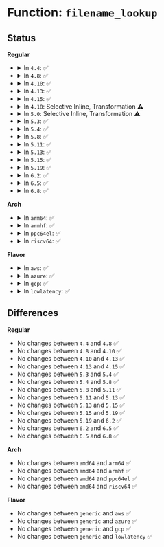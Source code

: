 # Function: <code>filename_lookup</code>

## Status
<b>Regular</b>
<ul>
<li>
<details>
<summary>In <code>4.4</code>: ✅</summary>

```c
int filename_lookup(int dfd, struct filename *name, unsigned int flags, struct path *path, struct path *root);
```

**Collision:** Unique Static

**Inline:** No

**Transformation:** False

**Instances:**

```
In fs/namei.c (ffffffff8121c1e0)
Location: fs/namei.c:2153
Inline: False
Direct callers:
  - fs/namei.c:kern_path
  - fs/namei.c:vfs_path_lookup
  - fs/namei.c:user_path_at_empty
```
**Symbols:**

```
ffffffff8121c1e0-ffffffff8121c360: filename_lookup (STB_LOCAL)
```
</details>
</li>
<li>
<details>
<summary>In <code>4.8</code>: ✅</summary>

```c
int filename_lookup(int dfd, struct filename *name, unsigned int flags, struct path *path, struct path *root);
```

**Collision:** Unique Static

**Inline:** No

**Transformation:** False

**Instances:**

```
In fs/namei.c (ffffffff81243660)
Location: fs/namei.c:2290
Inline: False
Direct callers:
  - fs/namei.c:user_path_at_empty
  - fs/namei.c:vfs_path_lookup
  - fs/namei.c:kern_path
```
**Symbols:**

```
ffffffff81243660-ffffffff812437e0: filename_lookup (STB_LOCAL)
```
</details>
</li>
<li>
<details>
<summary>In <code>4.10</code>: ✅</summary>

```c
int filename_lookup(int dfd, struct filename *name, unsigned int flags, struct path *path, struct path *root);
```

**Collision:** Unique Static

**Inline:** No

**Transformation:** False

**Instances:**

```
In fs/namei.c (ffffffff812565e0)
Location: fs/namei.c:2279
Inline: False
Direct callers:
  - fs/namei.c:user_path_at_empty
  - fs/namei.c:vfs_path_lookup
  - fs/namei.c:kern_path
```
**Symbols:**

```
ffffffff812565e0-ffffffff81256760: filename_lookup (STB_LOCAL)
```
</details>
</li>
<li>
<details>
<summary>In <code>4.13</code>: ✅</summary>

```c
int filename_lookup(int dfd, struct filename *name, unsigned int flags, struct path *path, struct path *root);
```

**Collision:** Unique Static

**Inline:** No

**Transformation:** False

**Instances:**

```
In fs/namei.c (ffffffff81262770)
Location: fs/namei.c:2324
Inline: False
Direct callers:
  - fs/namei.c:user_path_at_empty
  - fs/namei.c:vfs_path_lookup
  - fs/namei.c:kern_path
```
**Symbols:**

```
ffffffff81262770-ffffffff812628f5: filename_lookup (STB_LOCAL)
```
</details>
</li>
<li>
<details>
<summary>In <code>4.15</code>: ✅</summary>

```c
int filename_lookup(int dfd, struct filename *name, unsigned int flags, struct path *path, struct path *root);
```

**Collision:** Unique Static

**Inline:** No

**Transformation:** False

**Instances:**

```
In fs/namei.c (ffffffff81284fc0)
Location: fs/namei.c:2322
Inline: False
Direct callers:
  - fs/namei.c:user_path_at_empty
  - fs/namei.c:vfs_path_lookup
  - fs/namei.c:kern_path
```
**Symbols:**

```
ffffffff81284fc0-ffffffff81285145: filename_lookup (STB_LOCAL)
```
</details>
</li>
<li>
<details>
<summary>In <code>4.18</code>: Selective Inline, Transformation ⚠️</summary>

**Collision:** Unique Static

**Inline:** Selective

**Transformation:** True

**Instances:**

```
In fs/namei.c (ffffffff812ac343)
Location: fs/namei.c:2309
Inline: True
Inline callers:
  - fs/namei.c:user_path_at_empty
  - fs/namei.c:vfs_path_lookup
  - fs/namei.c:kern_path
Direct callers:
  - fs/namei.c:user_path_at_empty
  - fs/namei.c:vfs_path_lookup
  - fs/namei.c:kern_path
```
**Symbols:**

```
ffffffff812ac100-ffffffff812ac268: filename_lookup.part.59 (STB_LOCAL)
```
</details>
</li>
<li>
<details>
<summary>In <code>5.0</code>: Selective Inline, Transformation ⚠️</summary>

**Collision:** Unique Static

**Inline:** Selective

**Transformation:** True

**Instances:**

```
In fs/namei.c (ffffffff812c1443)
Location: fs/namei.c:2336
Inline: True
Inline callers:
  - fs/namei.c:user_path_at_empty
  - fs/namei.c:vfs_path_lookup
  - fs/namei.c:kern_path
Direct callers:
  - fs/namei.c:user_path_at_empty
  - fs/namei.c:vfs_path_lookup
  - fs/namei.c:kern_path
```
**Symbols:**

```
ffffffff812c1200-ffffffff812c1368: filename_lookup.part.60 (STB_LOCAL)
```
</details>
</li>
<li>
<details>
<summary>In <code>5.3</code>: ✅</summary>

```c
int filename_lookup(int dfd, struct filename *name, unsigned int flags, struct path *path, struct path *root);
```

**Collision:** Unique Global

**Inline:** No

**Transformation:** False

**Instances:**

```
In fs/namei.c (ffffffff812de450)
Location: fs/namei.c:2334
Inline: False
Direct callers:
  - fs/namei.c:user_path_at_empty
  - fs/namei.c:vfs_path_lookup
  - fs/namei.c:kern_path
  - fs/fs_parser.c:fs_lookup_param
```
**Symbols:**

```
ffffffff812de450-ffffffff812de5c5: filename_lookup (STB_GLOBAL)
```
</details>
</li>
<li>
<details>
<summary>In <code>5.4</code>: ✅</summary>

```c
int filename_lookup(int dfd, struct filename *name, unsigned int flags, struct path *path, struct path *root);
```

**Collision:** Unique Global

**Inline:** No

**Transformation:** False

**Instances:**

```
In fs/namei.c (ffffffff812eff70)
Location: fs/namei.c:2327
Inline: False
Direct callers:
  - fs/namei.c:user_path_at_empty
  - fs/namei.c:vfs_path_lookup
  - fs/namei.c:kern_path
  - fs/fs_parser.c:fs_lookup_param
```
**Symbols:**

```
ffffffff812eff70-ffffffff812f00df: filename_lookup (STB_GLOBAL)
```
</details>
</li>
<li>
<details>
<summary>In <code>5.8</code>: ✅</summary>

```c
int filename_lookup(int dfd, struct filename *name, unsigned int flags, struct path *path, struct path *root);
```

**Collision:** Unique Global

**Inline:** No

**Transformation:** False

**Instances:**

```
In fs/namei.c (ffffffff81328290)
Location: fs/namei.c:2354
Inline: False
Direct callers:
  - fs/namei.c:do_linkat
  - fs/namei.c:vfs_path_lookup
  - fs/namei.c:kern_path
  - fs/fs_parser.c:fs_lookup_param
```
**Symbols:**

```
ffffffff81328290-ffffffff8132843a: filename_lookup (STB_GLOBAL)
```
</details>
</li>
<li>
<details>
<summary>In <code>5.11</code>: ✅</summary>

```c
int filename_lookup(int dfd, struct filename *name, unsigned int flags, struct path *path, struct path *root);
```

**Collision:** Unique Global

**Inline:** No

**Transformation:** False

**Instances:**

```
In fs/namei.c (ffffffff81333450)
Location: fs/namei.c:2352
Inline: False
Direct callers:
  - fs/namei.c:do_linkat
  - fs/namei.c:vfs_path_lookup
  - fs/namei.c:kern_path
  - fs/fs_parser.c:fs_lookup_param
```
**Symbols:**

```
ffffffff81333450-ffffffff813335fa: filename_lookup (STB_GLOBAL)
```
</details>
</li>
<li>
<details>
<summary>In <code>5.13</code>: ✅</summary>

```c
int filename_lookup(int dfd, struct filename *name, unsigned int flags, struct path *path, struct path *root);
```

**Collision:** Unique Global

**Inline:** No

**Transformation:** False

**Instances:**

```
In fs/namei.c (ffffffff81339500)
Location: fs/namei.c:2442
Inline: False
Direct callers:
  - fs/namei.c:do_linkat
  - fs/namei.c:vfs_path_lookup
  - fs/namei.c:kern_path
  - fs/fs_parser.c:fs_lookup_param
```
**Symbols:**

```
ffffffff81339500-ffffffff813396bc: filename_lookup (STB_GLOBAL)
```
</details>
</li>
<li>
<details>
<summary>In <code>5.15</code>: ✅</summary>

```c
int filename_lookup(int dfd, struct filename *name, unsigned int flags, struct path *path, struct path *root);
```

**Collision:** Unique Global

**Inline:** No

**Transformation:** False

**Instances:**

```
In fs/namei.c (ffffffff81386b60)
Location: fs/namei.c:2470
Inline: False
Direct callers:
  - fs/namei.c:do_linkat
  - fs/namei.c:user_path_at_empty
  - fs/namei.c:vfs_path_lookup
  - fs/namei.c:kern_path
  - fs/fs_parser.c:fs_lookup_param
```
**Symbols:**

```
ffffffff81386b60-ffffffff81386d29: filename_lookup (STB_GLOBAL)
```
</details>
</li>
<li>
<details>
<summary>In <code>5.19</code>: ✅</summary>

```c
int filename_lookup(int dfd, struct filename *name, unsigned int flags, struct path *path, struct path *root);
```

**Collision:** Unique Global

**Inline:** No

**Transformation:** False

**Instances:**

```
In fs/namei.c (ffffffff81407880)
Location: fs/namei.c:2516
Inline: False
Direct callers:
  - fs/stat.c:vfs_statx
  - fs/namei.c:do_linkat
  - fs/namei.c:user_path_at_empty
  - fs/namei.c:vfs_path_lookup
  - fs/namei.c:kern_path
  - fs/fs_parser.c:fs_lookup_param
  - io_uring/io_uring.c:io_setxattr
  - io_uring/io_uring.c:io_getxattr
```
**Symbols:**

```
ffffffff81407880-ffffffff81407a76: filename_lookup (STB_GLOBAL)
```
</details>
</li>
<li>
<details>
<summary>In <code>6.2</code>: ✅</summary>

```c
int filename_lookup(int dfd, struct filename *name, unsigned int flags, struct path *path, struct path *root);
```

**Collision:** Unique Global

**Inline:** No

**Transformation:** False

**Instances:**

```
In fs/namei.c (ffffffff81491cf0)
Location: fs/namei.c:2495
Inline: False
Direct callers:
  - fs/stat.c:vfs_statx
  - fs/namei.c:do_linkat
  - fs/namei.c:user_path_at_empty
  - fs/namei.c:vfs_path_lookup
  - fs/namei.c:kern_path
  - fs/fs_parser.c:fs_lookup_param
  - io_uring/xattr.c:io_setxattr
  - io_uring/xattr.c:io_getxattr
```
**Symbols:**

```
ffffffff81491cf0-ffffffff81491ee6: filename_lookup (STB_GLOBAL)
```
</details>
</li>
<li>
<details>
<summary>In <code>6.5</code>: ✅</summary>

```c
int filename_lookup(int dfd, struct filename *name, unsigned int flags, struct path *path, struct path *root);
```

**Collision:** Unique Global

**Inline:** No

**Transformation:** False

**Instances:**

```
In fs/namei.c (ffffffff814c6d30)
Location: fs/namei.c:2500
Inline: False
Direct callers:
  - fs/stat.c:vfs_statx
  - fs/namei.c:do_linkat
  - fs/namei.c:user_path_at_empty
  - fs/namei.c:vfs_path_lookup
  - fs/namei.c:kern_path
  - fs/fs_parser.c:fs_lookup_param
  - io_uring/xattr.c:io_setxattr
  - io_uring/xattr.c:io_getxattr
```
**Symbols:**

```
ffffffff814c6d30-ffffffff814c6f26: filename_lookup (STB_GLOBAL)
```
</details>
</li>
<li>
<details>
<summary>In <code>6.8</code>: ✅</summary>

```c
int filename_lookup(int dfd, struct filename *name, unsigned int flags, struct path *path, struct path *root);
```

**Collision:** Unique Global

**Inline:** No

**Transformation:** False

**Instances:**

```
In fs/namei.c (ffffffff814f9680)
Location: fs/namei.c:2507
Inline: False
Direct callers:
  - fs/stat.c:vfs_statx
  - fs/namei.c:do_linkat
  - fs/namei.c:user_path_at_empty
  - fs/namei.c:vfs_path_lookup
  - fs/namei.c:kern_path
  - fs/fs_parser.c:fs_lookup_param
  - io_uring/xattr.c:io_setxattr
  - io_uring/xattr.c:io_getxattr
```
**Symbols:**

```
ffffffff814f9680-ffffffff814f9876: filename_lookup (STB_GLOBAL)
```
</details>
</li>
</ul>
<b>Arch</b>
<ul>
<li>
<details>
<summary>In <code>arm64</code>: ✅</summary>

```c
int filename_lookup(int dfd, struct filename *name, unsigned int flags, struct path *path, struct path *root);
```

**Collision:** Unique Global

**Inline:** No

**Transformation:** False

**Instances:**

```
In fs/namei.c (ffff800010399650)
Location: fs/namei.c:2327
Inline: False
Direct callers:
  - fs/namei.c:user_path_at_empty
  - fs/namei.c:vfs_path_lookup
  - fs/namei.c:kern_path
  - fs/fs_parser.c:fs_lookup_param
```
**Symbols:**

```
ffff800010399650-ffff8000103997b4: filename_lookup (STB_GLOBAL)
```
</details>
</li>
<li>
<details>
<summary>In <code>armhf</code>: ✅</summary>

```c
int filename_lookup(int dfd, struct filename *name, unsigned int flags, struct path *path, struct path *root);
```

**Collision:** Unique Global

**Inline:** No

**Transformation:** False

**Instances:**

```
In fs/namei.c (c057fc00)
Location: fs/namei.c:2327
Inline: False
Direct callers:
  - fs/namei.c:user_path_at_empty
  - fs/namei.c:vfs_path_lookup
  - fs/namei.c:kern_path
  - fs/fs_parser.c:fs_lookup_param
```
**Symbols:**

```
c057fc00-c057fd70: filename_lookup (STB_GLOBAL)
```
</details>
</li>
<li>
<details>
<summary>In <code>ppc64el</code>: ✅</summary>

```c
int filename_lookup(int dfd, struct filename *name, unsigned int flags, struct path *path, struct path *root);
```

**Collision:** Unique Global

**Inline:** No

**Transformation:** False

**Instances:**

```
In fs/namei.c (c000000000493f80)
Location: fs/namei.c:2327
Inline: False
Direct callers:
  - fs/namei.c:user_path_at_empty
  - fs/namei.c:vfs_path_lookup
  - fs/namei.c:kern_path
  - fs/fs_parser.c:fs_lookup_param
  - fs/fs_parser.c:fs_lookup_param
```
**Symbols:**

```
c000000000493f80-c000000000494154: filename_lookup (STB_GLOBAL)
```
</details>
</li>
<li>
<details>
<summary>In <code>riscv64</code>: ✅</summary>

```c
int filename_lookup(int dfd, struct filename *name, unsigned int flags, struct path *path, struct path *root);
```

**Collision:** Unique Global

**Inline:** No

**Transformation:** False

**Instances:**

```
In fs/namei.c (ffffffe000267002)
Location: fs/namei.c:2327
Inline: False
Direct callers:
  - fs/namei.c:user_path_at_empty
  - fs/namei.c:vfs_path_lookup
  - fs/namei.c:kern_path
  - fs/fs_parser.c:fs_lookup_param
```
**Symbols:**

```
ffffffe000267002-ffffffe0002670fe: filename_lookup (STB_GLOBAL)
```
</details>
</li>
</ul>
<b>Flavor</b>
<ul>
<li>
<details>
<summary>In <code>aws</code>: ✅</summary>

```c
int filename_lookup(int dfd, struct filename *name, unsigned int flags, struct path *path, struct path *root);
```

**Collision:** Unique Global

**Inline:** No

**Transformation:** False

**Instances:**

```
In fs/namei.c (ffffffff812e8550)
Location: fs/namei.c:2327
Inline: False
Direct callers:
  - fs/namei.c:user_path_at_empty
  - fs/namei.c:vfs_path_lookup
  - fs/namei.c:kern_path
  - fs/fs_parser.c:fs_lookup_param
```
**Symbols:**

```
ffffffff812e8550-ffffffff812e86bf: filename_lookup (STB_GLOBAL)
```
</details>
</li>
<li>
<details>
<summary>In <code>azure</code>: ✅</summary>

```c
int filename_lookup(int dfd, struct filename *name, unsigned int flags, struct path *path, struct path *root);
```

**Collision:** Unique Global

**Inline:** No

**Transformation:** False

**Instances:**

```
In fs/namei.c (ffffffff812d9190)
Location: fs/namei.c:2327
Inline: False
Direct callers:
  - fs/namei.c:user_path_at_empty
  - fs/namei.c:vfs_path_lookup
  - fs/namei.c:kern_path
  - fs/fs_parser.c:fs_lookup_param
```
**Symbols:**

```
ffffffff812d9190-ffffffff812d92ff: filename_lookup (STB_GLOBAL)
```
</details>
</li>
<li>
<details>
<summary>In <code>gcp</code>: ✅</summary>

```c
int filename_lookup(int dfd, struct filename *name, unsigned int flags, struct path *path, struct path *root);
```

**Collision:** Unique Global

**Inline:** No

**Transformation:** False

**Instances:**

```
In fs/namei.c (ffffffff812e6360)
Location: fs/namei.c:2327
Inline: False
Direct callers:
  - fs/namei.c:user_path_at_empty
  - fs/namei.c:vfs_path_lookup
  - fs/namei.c:kern_path
  - fs/fs_parser.c:fs_lookup_param
```
**Symbols:**

```
ffffffff812e6360-ffffffff812e64cf: filename_lookup (STB_GLOBAL)
```
</details>
</li>
<li>
<details>
<summary>In <code>lowlatency</code>: ✅</summary>

```c
int filename_lookup(int dfd, struct filename *name, unsigned int flags, struct path *path, struct path *root);
```

**Collision:** Unique Global

**Inline:** No

**Transformation:** False

**Instances:**

```
In fs/namei.c (ffffffff812f72e0)
Location: fs/namei.c:2327
Inline: False
Direct callers:
  - fs/namei.c:user_path_at_empty
  - fs/namei.c:vfs_path_lookup
  - fs/namei.c:kern_path
  - fs/fs_parser.c:fs_lookup_param
```
**Symbols:**

```
ffffffff812f72e0-ffffffff812f744f: filename_lookup (STB_GLOBAL)
```
</details>
</li>
</ul>

## Differences
<b>Regular</b>
<ul>
<li>
No changes between <code>4.4</code> and <code>4.8</code> ✅
</li>
<li>
No changes between <code>4.8</code> and <code>4.10</code> ✅
</li>
<li>
No changes between <code>4.10</code> and <code>4.13</code> ✅
</li>
<li>
No changes between <code>4.13</code> and <code>4.15</code> ✅
</li>
<li>
No changes between <code>5.3</code> and <code>5.4</code> ✅
</li>
<li>
No changes between <code>5.4</code> and <code>5.8</code> ✅
</li>
<li>
No changes between <code>5.8</code> and <code>5.11</code> ✅
</li>
<li>
No changes between <code>5.11</code> and <code>5.13</code> ✅
</li>
<li>
No changes between <code>5.13</code> and <code>5.15</code> ✅
</li>
<li>
No changes between <code>5.15</code> and <code>5.19</code> ✅
</li>
<li>
No changes between <code>5.19</code> and <code>6.2</code> ✅
</li>
<li>
No changes between <code>6.2</code> and <code>6.5</code> ✅
</li>
<li>
No changes between <code>6.5</code> and <code>6.8</code> ✅
</li>
</ul>
<b>Arch</b>
<ul>
<li>
No changes between <code>amd64</code> and <code>arm64</code> ✅
</li>
<li>
No changes between <code>amd64</code> and <code>armhf</code> ✅
</li>
<li>
No changes between <code>amd64</code> and <code>ppc64el</code> ✅
</li>
<li>
No changes between <code>amd64</code> and <code>riscv64</code> ✅
</li>
</ul>
<b>Flavor</b>
<ul>
<li>
No changes between <code>generic</code> and <code>aws</code> ✅
</li>
<li>
No changes between <code>generic</code> and <code>azure</code> ✅
</li>
<li>
No changes between <code>generic</code> and <code>gcp</code> ✅
</li>
<li>
No changes between <code>generic</code> and <code>lowlatency</code> ✅
</li>
</ul>
